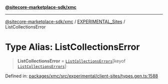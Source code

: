[**@sitecore-marketplace-sdk/xmc**](../../../../README.md)

***

[@sitecore-marketplace-sdk/xmc](../../../../README.md) / [EXPERIMENTAL\_Sites](../README.md) / ListCollectionsError

# Type Alias: ListCollectionsError

> **ListCollectionsError** = [`ListCollectionsErrors`](ListCollectionsErrors.md)\[keyof [`ListCollectionsErrors`](ListCollectionsErrors.md)\]

Defined in: [packages/xmc/src/experimental/client-sites/types.gen.ts:1588](https://github.com/Sitecore/marketplace-sdk/blob/main/packages/xmc/src/experimental/client-sites/types.gen.ts#L1588)
